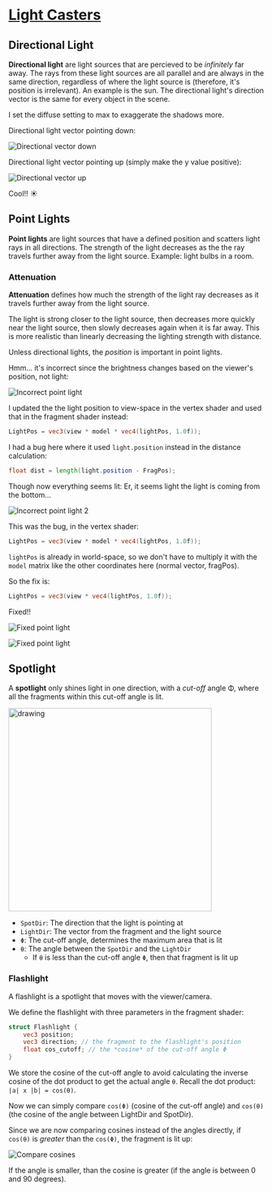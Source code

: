 # [Light Casters](https://learnopengl.com/Lighting/Light-casters)

## Directional Light

**Directional light** are light sources that are percieved to be *infinitely* far away. The rays from these light sources are all parallel and are always in the same direction, regardless of where the light source is (therefore, it's position is irrelevant). An example is the sun. The directional light's direction vector is the same for every object in the scene.

I set the diffuse setting to max to exaggerate the shadows more.

Directional light vector pointing down:

![Directional vector down](images/directional-light-down.png)

Directional light vector pointing up (simply make the y value positive):

![Directional vector up](images/directional-light-up.png)

Cool!! ☀️

## Point Lights

**Point lights** are light sources that have a defined position and scatters light rays in all directions. The strength of the light decreases as the the ray travels further away from the light source. Example: light bulbs in a room.

### Attenuation

**Attenuation** defines how much the strength of the light ray decreases as it travels further away from the light source.

The light is strong closer to the light source, then decreases more quickly near the light source, then slowly decreases again when it is far away. This is more realistic than linearly decreasing the lighting strength with distance.

Unless directional lights, the *position* is important in point lights.

Hmm... it's incorrect since the brightness changes based on the viewer's position, not light:

![Incorrect point light](images/incorrect-point-light.gif)

I updated the the light position to view-space in the vertex shader and used that in the fragment shader instead:
```glsl
LightPos = vec3(view * model * vec4(lightPos, 1.0f));
```

I had a bug here where it used `light.position` instead in the distance calculation:
```glsl
float dist = length(light.position - FragPos);
```

Though now everything seems lit:
Er, it seems light the light is coming from the bottom...

![Incorrect point light 2](images/incorrect-point-light-2.png)

This was the bug, in the vertex shader:
```glsl
LightPos = vec3(view * model * vec4(lightPos, 1.0f));
```
`lightPos` is already in world-space, so we don't have to multiply it with the `model` matrix like the other coordinates here (normal vector, fragPos).

So the fix is:
```glsl
LightPos = vec3(view * vec4(lightPos, 1.0f));
```

Fixed!!

![Fixed point light](images/point-light-fixed.png)

![Fixed point light](images/point-light-fixed.gif)

## Spotlight
A **spotlight** only shines light in one direction, with a *cut-off* angle Φ, where all the fragments within this cut-off angle is lit.

<img src="images/spotlight.png" alt="drawing" width="400"/>

* `SpotDir`: The direction that the light is pointing at
* `LightDir`: The vector from the fragment and the light source
* `Φ`: The cut-off angle, determines the maximum area that is lit
* `θ`: The angle between the `SpotDir` and the `LightDir`
    * If `θ` is less than the cut-off angle `Φ`, then that fragment is lit up

### Flashlight

A flashlight is a spotlight that moves with the viewer/camera.

We define the flashlight with three parameters in the fragment shader:
```glsl
struct Flashlight {
    vec3 position;
    vec3 direction; // the fragment to the flashlight's position
    float cos_cutoff; // the *cosine* of the cut-off angle Φ
}
```

We store the cosine of the cut-off angle to avoid calculating the inverse cosine of the dot product to get the actual angle `θ`. Recall the dot product: `|a| x |b| = cos(θ)`.

Now we can simply compare `cos(Φ)` (cosine of the cut-off angle) and `cos(θ)` (the cosine of the angle between LightDir and SpotDir).

Since we are now comparing cosines instead of the angles directly, if `cos(θ)` is *greater* than the `cos(Φ)`, the fragment is lit up:

![Compare cosines](images/compare-cosines.png)

If the angle is smaller, than the cosine is greater (if the angle is between 0 and 90 degrees).
